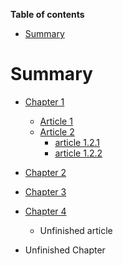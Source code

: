 <!-- START doctoc generated TOC please keep comment here to allow auto update -->
<!-- DON'T EDIT THIS SECTION, INSTEAD RE-RUN doctoc TO UPDATE -->
**Table of contents**

- [Summary](#summary)

<!-- END doctoc generated TOC please keep comment here to allow auto update -->

# Summary

* [Chapter 1](chapter-1/README.md)
    * [Article 1](chapter-1/ARTICLE1.md)
    * [Article 2](chapter-1/ARTICLE2.md)
        * [article 1.2.1](\chapter-1\ARTICLE-1-2-1.md)
        * [article 1.2.2](/chapter-1/ARTICLE-1-2-2.md)

* [Chapter 2](chapter-2/README.md)
* [Chapter 3](chapter-3/README.md)
* [Chapter 4](chapter-4/README.md)

    * Unfinished article

* Unfinished Chapter